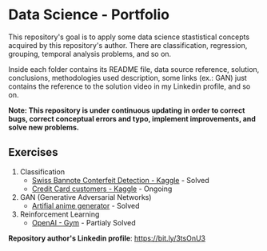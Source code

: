 # Data Science - Portfolio

This repository's goal is to apply some data science stastistical concepts acquired by this repository's author.
There are classification, regression, grouping, temporal analysis problems, and so on.

Inside each folder contains its README file, data source reference, solution, conclusions, methodologies used description, some links (ex.: GAN) just contains the reference to the solution video in my Linkedin profile, and so on.

**Note: This repository is under continuous updating in order to correct bugs, correct conceptual errors and typo, implement improvements, and solve new problems.**

## Exercises
1. Classification
   - [Swiss Bannote Conterfeit Detection - Kaggle](classification/swiss_banknote) - Solved
   - [Credit Card customers - Kaggle](classification/credit_card_customers) - Ongoing
2. GAN (Generative Adversarial Networks)
   - [Artifial anime generator](https://bit.ly/3sVqOE1) - Solved
2. Reinforcement Learning
   - [OpenAI - Gym](https://github.com/TheVini/ReinforcementLearning_OpenAI) - Partialy Solved

**Repository author's Linkedin profile**: https://bit.ly/3tsOnU3
